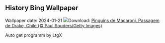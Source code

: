 ## History Bing Wallpaper
Wallpaper date: 2024-01-21
![](https://www.bing.com/th?id=OHR.MacaroniPenguins_PT-BR1446877304_UHD.jpg&w=1000)Download: [Pinguins de Macaroni, Passagem de Drake, Chile (© Paul Souders/Getty Images)](https://www.bing.com/th?id=OHR.MacaroniPenguins_PT-BR1446877304_UHD.jpg)

Auto get programm by LtgX
